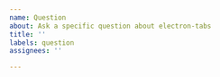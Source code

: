 ```yaml
---
name: Question
about: Ask a specific question about electron-tabs
title: ''
labels: question
assignees: ''

---
```


<!-- 
  IMPORTANT: before posting your question, please:
  - Read electron-tabs documentation which normally contains everything you need to know: https://github.com/brrd/electron-tabs/blob/master/README.md
  - Check Electron docs if you don't feel comfortable yet with Electron common concepts: https://www.electronjs.org/docs
  - Make sure your question is specific enough. This issue tracker is not intended to provide tutorials about how to develop an entire application. ISSUES WHICH DON'T RESPECT THIS RULE WILL BE CLOSED WITHOUT AN ANSWER.
  - Give details and code samples if relevant.
-->
